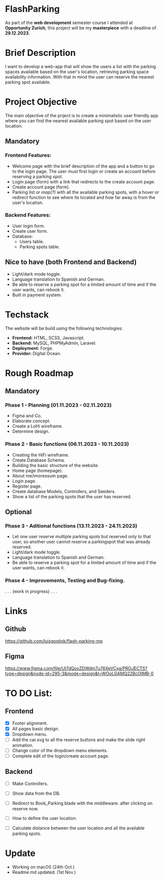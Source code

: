 # FlashParking
As part of the **web development** semester course I attended at **Opportunity Zurich**, this project will be my **masterpiece** with a deadline of **29.12.2023.**


# Brief Description
I want to develop a web-app that will show the users a list with the parking spaces available based on the user's location, retrieving parking space availability information. With that in mind the user can reserve the nearest parking spot available.


# Project Objective
The main objective of the priject is to create a minimalistic user friendly app where you can find the nearest available parking spot based on the user location: 

## Mandatory
### Frontend Features: 
- Welcome page with the brief description of the app and a button to go to the login page. The user must first login or create an account before reserving a parking spot. 
- Login page (form) with a link that redirects to the create account page.
- Create account page (form). 
- Parking list *or map(?)* with all the available parking spots, with a hover or redirect function to see where its located and how far away is from the user's location. 

### Backend Features: 
- User login form. 
- Create user form. 
- Database: 
    - Users table. 
    - Parking spots table. 

## Nice to have (both Frontend and Backend)
- Light/dark mode toggle. 
- Language translation to Spanish and German. 
- Be able to reserve a parking spot for a limited amount of time and if the user wants, can rebook it. 
- Built in payment system. 


# Techstack
The website will be build using the following technologies: 
- **Frontend:** HTML, SCSS, Javascript.
- **Backend:** MySQL, PHPMyAdmin, Laravel.  
- **Deployment:** Forge. 
- **Provider:** Digital Ocean.



# Rough Roadmap
## Mandatory
### Phase 1 - Planning (01.11.2023 - 02.11.2023)
- Figma and Co.
- Elaborate concept.
- Create a LoHi wireframe.
- Determine design.

### Phase 2 - Basic functions (06.11.2023 - 10.11.2023)
- Creating the HiFi wireframe.
- Create Database Schema. 
- Building the basic structure of the website.
- Home page (homepage).
- About me/imoressum page. 
- Login page.
- Register page.
- Create database Models, Controllers, and Seeders.
- Show a list of the parking spots that the user has reserved.

## Optional
### Phase 3 - Aditional functions (13.11.2023 - 24.11.2023)
- Let one user reserve multiple parking spots but reserved only to that user, so another user cannot reserve a parkingspot that was already reserved.
- Light/dark mode toggle. 
- Language translation to Spanish and German. 
- Be able to reserve a parking spot for a limited amount of time and if the user wants, can rebook it. 



### Phase 4 - Improvements, Testing and Bug-fixing. 
. . . (work in progress) . . .


# Links
## Github 
https://github.com/luisgostink/flash-parking-mp
## Figma
https://www.figma.com/file/UI7dQoyZDWdm7u76XeVCxg/PROJECTS?type=design&node-id=295-3&mode=design&t=WOoLGAMQ22BcOIMB-0


# TO DO List:
## Frontend 
- [x] Footer alignment.
- [x] All pages basic design.
- [x] Dropdown menu.
- [ ] Add the car.svg to all the reserve buttons and make the slide right animation.
- [ ] Change color of the dropdown menu elements.
- [ ] Complete edit of the login/create account page. 

## Backend
- [ ] Make Controllers. 
- [ ] Show data from the DB.
- [ ] Redirect to Book_Parking.blade with the middleware. after clicking on reserve now.
- [ ] How to define the user location.
- [ ] Calculate distance between the user location and all the available parking spots.






















# Update
- Working on macOS (24th Oct.)
- Readme.md updated. (1st Nov.)
